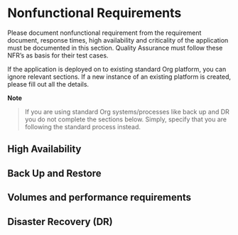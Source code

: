 # Nonfunctional Requirements

Please document nonfunctional requirement from the requirement document, response times, high availability and criticality of the application must be documented in this section. Quality Assurance must follow these NFR’s as basis for their test cases.

If the application is deployed on to existing standard Org platform, you can ignore relevant sections. If a new instance of an existing platform is created, please fill out all the details.

**Note**

> If you are using standard Org systems/processes like back up and DR you do not complete the sections below. Simply, specify that you are following the standard process instead.

## High Availability

## Back Up and Restore

## Volumes and performance requirements

## Disaster Recovery (DR)